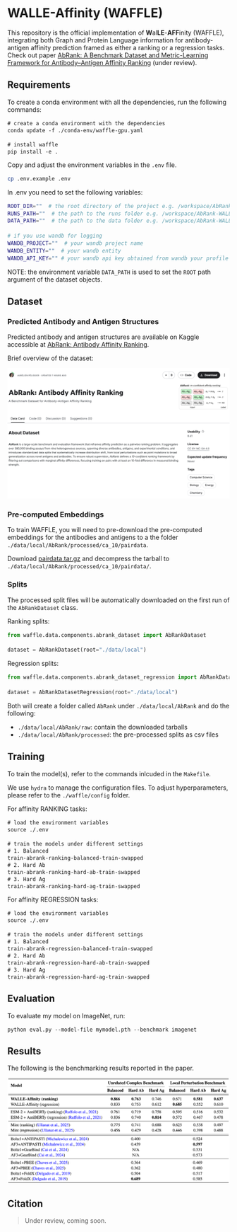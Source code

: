 # WALLE-Affinity (WAFFLE)

This repository is the official implementation of **W**al**LE**-**AFF**inity (WAFFLE),
integrating both Graph and Protein Language information for antibody-antigen
affinity prediction framed as either a ranking or a regression tasks. Check out
paper [AbRank: A Benchmark Dataset and Metric-Learning Framework for Antibody–Antigen Affinity Ranking](https://openreview.net/) (under review).

## Requirements

To create a conda environment with all the dependencies, run the following commands:

```setup
# create a conda environment with the dependencies
conda update -f ./conda-env/waffle-gpu.yaml

# install waffle
pip install -e .
```

Copy and adjust the environment variables in the `.env` file.

```sh
cp .env.example .env
```

In .env you need to set the following variables:

```sh
ROOT_DIR=""  # the root directory of the project e.g. /workspace/AbRank-WALLE-Affinity
RUNS_PATH=""  # the path to the runs folder e.g. /workspace/AbRank-WALLE-Affinity/runs
DATA_PATH=""  # the path to the data folder e.g. /workspace/AbRank-WALLE-Affinity/data/local

# if you use wandb for logging
WANDB_PROJECT=""  # your wandb project name
WANDB_ENTITY=""  # your wandb entity
WANDB_API_KEY="" # your wandb api key obtained from wandb your profile page
```

NOTE: the environment variable `DATA_PATH` is used to set the `ROOT` path
argument of the dataset objects.

## Dataset

### Predicted Antibody and Antigen Structures

Predicted antibody and antigen structures are available on Kaggle accessible at
[AbRank: Antibody Affinity Ranking](https://www.kaggle.com/datasets/aurlienplissier/abrank).

Brief overview of the dataset:

![./figures/abrank-predicted-structures-kaggle.png](./figures/abrank-predicted-structures-kaggle.png)

### Pre-computed Embeddings

To train WAFFLE, you will need to pre-download the pre-computed embeddings for
the antibodies and antigens to a the folder
`./data/local/AbRank/processed/ca_10/pairdata`.

Download [pairdata.tar.gz]() and decompress the tarball to
`./data/local/AbRank/processed/ca_10/pairdata/`.

### Splits

The processed split files will be automatically downloaded on the first run of the
`AbRankDataset` class.

Ranking splits:

```python
from waffle.data.components.abrank_dataset import AbRankDataset

dataset = AbRankDataset(root="./data/local")
```

Regression splits:

```python
from waffle.data.components.abrank_dataset_regression import AbRankDatasetRegression

dataset = AbRankDatasetRegression(root="./data/local")
```

Both will create a folder called `AbRank` under `./data/local/AbRank` and do
the following:

- `./data/local/AbRank/raw`: contain the downloaded tarballs
- `./data/local/AbRank/processed`: the pre-processed splits as csv files

## Training

To train the model(s), refer to the commands inlcuded in the `Makefile`.

We use `hydra` to manage the configuration files. To adjust hyperparameters, please refer to the `./waffle/config` folder.

For affinity RANKING tasks:

```train
# load the environment variables
source ./.env

# train the models under different settings
# 1. Balanced
train-abrank-ranking-balanced-train-swapped
# 2. Hard Ab
train-abrank-ranking-hard-ab-train-swapped
# 3. Hard Ag
train-abrank-ranking-hard-ag-train-swapped
```

For affinity REGRESSION tasks:

```train
# load the environment variables
source ./.env

# train the models under different settings
# 1. Balanced
train-abrank-regression-balanced-train-swapped
# 2. Hard Ab
train-abrank-regression-hard-ab-train-swapped
# 3. Hard Ag
train-abrank-regression-hard-ag-train-swapped
```

## Evaluation

To evaluate my model on ImageNet, run:

```eval
python eval.py --model-file mymodel.pth --benchmark imagenet
```

## Results

The following is the benchmarking results reported in the paper.

![./figures/benchmarking-results.png](./figures/benchmarking-results.png)

## Citation

> Under review, coming soon.
